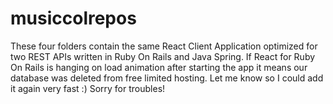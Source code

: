 # musiccolrepos
These four folders contain the same React Client Application optimized for two REST APIs written in Ruby On Rails and Java Spring. If React for Ruby On Rails is hanging on load animation after starting the app it means our database was deleted from free limited hosting. Let me know so I could add it again very fast :) Sorry for troubles!
